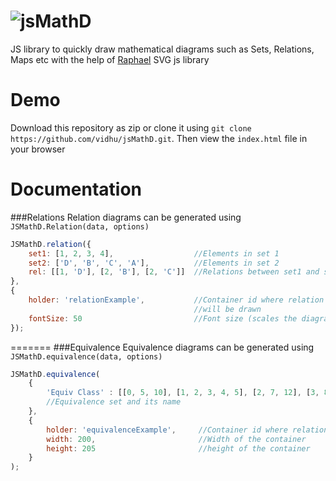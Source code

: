![jsMathD](http://imgur.com/57v24ZY.png)
=======

JS library to quickly draw mathematical diagrams such as Sets, Relations, Maps etc
with the help of [Raphael](http://raphaeljs.com/) SVG js library

Demo
=======
Download this repository as zip or clone it using 
`git clone https://github.com/vidhu/jsMathD.git`. Then view the `index.html` file in your browser

Documentation
=======
###Relations
Relation diagrams can be generated using `JSMathD.Relation(data, options)`
```javascript
JSMathD.relation({
    set1: [1, 2, 3, 4],                  //Elements in set 1
    set2: ['D', 'B', 'C', 'A'],          //Elements in set 2
    rel: [[1, 'D'], [2, 'B'], [2, 'C']]  //Relations between set1 and set 2
},
{
    holder: 'relationExample',           //Container id where relation diagram
                                         //will be drawn
    fontSize: 50                         //Font size (scales the diagram)
}); 
```
=======
###Equivalence
Equivalence diagrams can be generated using `JSMathD.equivalence(data, options)`
```javascript
JSMathD.equivalence(
    {
        'Equiv Class' : [[0, 5, 10], [1, 2, 3, 4, 5], [2, 7, 12], [3, 8, 13], 2, 3, 4]
        //Equivalence set and its name
    },
    {
        holder: 'equivalenceExample',     //Container id where relation diagram
        width: 200,                       //Width of the container
        height: 205                       //height of the container
    }
); 
```

